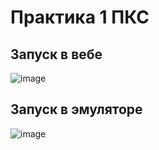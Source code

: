 # Практика 1 ПКС

## Запуск в вебе

![image](https://github.com/user-attachments/assets/767cf06a-14a2-4348-bca0-5e116ce045a6)


## Запуск в эмуляторе
![image](https://github.com/user-attachments/assets/5200dfdc-c875-4d4a-a1fa-694cddfe2557)
